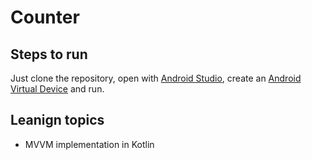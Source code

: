 # Counter

## Steps to run
Just clone the repository, open with [Android Studio](https://developer.android.com/studio), create an [Android Virtual Device](https://developer.android.com/studio/run/managing-avds) and run.

## Leanign topics
- MVVM implementation in Kotlin
